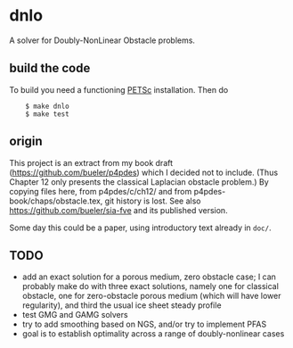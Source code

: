 # dnlo

A solver for Doubly-NonLinear Obstacle problems.

## build the code

To build you need a functioning [PETSc](https://www.mcs.anl.gov/petsc/) installation.  Then do

        $ make dnlo
        $ make test

## origin

This project is an extract from my book draft (https://github.com/bueler/p4pdes) which I decided not to include.  (Thus Chapter 12 only presents the classical Laplacian obstacle problem.)  By copying files here, from p4pdes/c/ch12/ and from p4pdes-book/chaps/obstacle.tex, git history is lost.  See also https://github.com/bueler/sia-fve and its published version.

Some day this could be a paper, using introductory text already in `doc/`.

## TODO

  * add an exact solution for a porous medium, zero obstacle case; I can probably make do with three exact solutions, namely one for classical obstacle, one for zero-obstacle porous medium (which will have lower regularity), and third the usual ice sheet steady profile
  * test GMG and GAMG solvers
  * try to add smoothing based on NGS, and/or try to implement PFAS
  * goal is to establish optimality across a range of doubly-nonlinear cases


